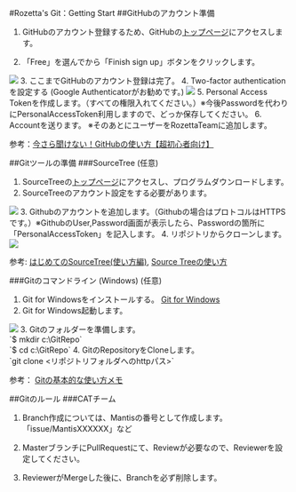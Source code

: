 #Rozetta's Git：Getting Start
##GitHubのアカウント準備
1. GitHubのアカウント登録するため、GitHubの[トップページ](https://github.com/)にアクセスします。
<!--img src="https://github.com/rozetta/RozettAnnounce/blob/master/assets/github-01-620x652.png" class="img-responsive" -->
2. 「Free」を選んでから「Finish sign up」ボタンをクリックします。
<img src="https://github.com/rozetta/rozettaannounce/blob/master/assets/github-02-02-620x521.png" class="img-responsive" />
3. ここまでGitHubのアカウント登録は完了。
4. Two-factor authenticationを設定する (Google Authenticatorがお勧めです。)
<img src="https://github.com/rozetta/rozettaannounce/blob/master/assets/github-authen.png" class="img-responsive" />
5. Personal Access Tokenを作成します。（すべての権限入れてください。）※今後Passwordを代わりにPersonalAccessToken利用しますので、どっか保存してください。
6. Accountを送ります。 ※そのあとにユーザーをRozettaTeamに追加します。

参考：[今さら聞けない！GitHubの使い方【超初心者向け】](https://techacademy.jp/magazine/6235)

##Gitツールの準備
###SourceTree (任意)
1. SourceTreeの[トップページ](https://ja.atlassian.com/software/sourcetree)にアクセスし、プログラムダウンロードします。
2. SourceTreeのアカウント設定をする必要があります。
<img src="https://github.com/rozetta/rozettaannounce/blob/master/assets/7d585eec-cda2-762b-febe-499f2121f74e.png" class="img-responsive" />
3. Githubのアカウントを追加します。（Githubの場合はプロトコルはHTTPSです。）※GithubのUser,Password画面が表示したら、Passwordの箇所に「PersonalAccessToken」を記入します。
4. リポジトリからクローンします。
<img src="https://github.com/rozetta/rozettaannounce/blob/master/assets/sourcetree-clone-repo.png" class="img-responsive" />

参考:
[はじめてのSourceTree(使い方編)](http://qiita.com/naoki85/items/c7660d70347e9e70b201),
[Source Treeの使い方](http://qiita.com/takamichi_tsutsumi/items/6358a74a62d4fc15d1a5)

###Gitのコマンドライン (Windows) (任意)
1. Git for Windowsをインストールする。 [Git for Windows](https://git-for-windows.github.io/)
2. Git for Windows起動します。<br/>
<img src="https://github.com/rozetta/rozettaannounce/blob/master/assets/git-for-window.png" class="img-responsive" />
3. Gitのフォルダーを準備します。<br/>
`$ mkdir c:\GitRepo`<br/>
`$ cd c:\GitRepo`
4. GitのRepositoryをCloneします。<br/>
`git clone <リポジトリフォルダへのhttpパス>`

参考：
[Gitの基本的な使い方メモ](http://qiita.com/opengl-8080/items/451c5967cbbc262f4f0d)

##Gitのルール
###CATチーム
1. Branch作成については、Mantisの番号として作成します。「issue/MantisXXXXXX」など
<!--img src="https://github.com/rozetta/githubtraining/blob/master/assets/github-authen.png" class="img-responsive" -->
2. MasterブランチにPullRequestにて、Reviewが必要なので、Reviewerを設定してください。
<!--img src="https://github.com/rozetta/githubtraining/blob/master/assets/github-authen.png" class="img-responsive" -->
3. ReviewerがMergeした後に、Branchを必ず削除します。
